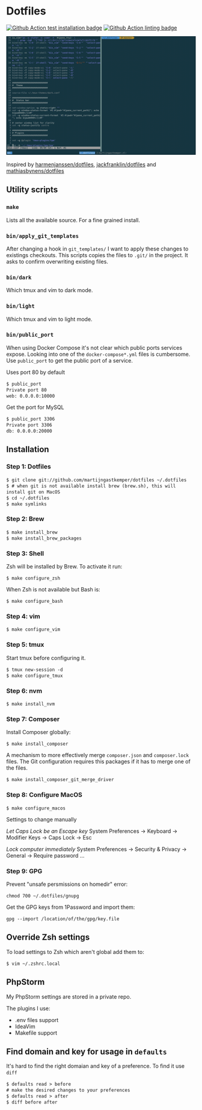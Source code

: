 # Dotfiles

[![Github Action test installation badge](https://github.com/martijngastkemper/dotfiles/workflows/Test%20installation/badge.svg)](https://github.com/martijngastkemper/dotfiles/actions) [![Github Action linting badge](https://github.com/martijngastkemper/dotfiles/workflows/Linting/badge.svg)](https://github.com/martijngastkemper/dotfiles/actions)

![Screenshot of my terminal](screenshot.png)

Inspired by [harmenjanssen/dotfiles](https://github.com/harmenjanssen/dotfiles), [jackfranklin/dotfiles](https://github.com/jackfranklin/dotfiles) and [mathiasbynens/dotfiles](https://github.com/mathiasbynens/dotfiles)

## Utility scripts

### `make`

Lists all the available source. For a fine grained install.

### `bin/apply_git_templates`

After changing a hook in `git_templates/` I want to apply these changes to existings checkouts. This scripts copies the files to `.git/` in the project. It asks to confirm overwriting existing files.

### `bin/dark`

Which tmux and vim to dark mode.

### `bin/light`

Which tmux and vim to light mode.

### `bin/public_port`

When using Docker Compose it's not clear which public ports services expose. Looking into one of the `docker-compose*.yml` files is cumbersome. Use `public_port` to get the public port of a service.

Uses port 80 by default

    $ public_port
    Private port 80
    web: 0.0.0.0:10000

Get the port for MySQL

    $ public_port 3306
    Private port 3306
    db: 0.0.0.0:20000

## Installation

### Step 1: Dotfiles

    $ git clone git://github.com/martijngastkemper/dotfiles ~/.dotfiles
    $ # when git is not available install brew (brew.sh), this will install git on MacOS
    $ cd ~/.dotfiles
    $ make symlinks

### Step 2: Brew

    $ make install_brew
    $ make install_brew_packages

### Step 3: Shell

Zsh will be installed by Brew. To activate it run:

    $ make configure_zsh

When Zsh is not available but Bash is:

    $ make configure_bash

### Step 4: vim

    $ make configure_vim

### Step 5: tmux

Start tmux before configuring it.

    $ tmux new-session -d
    $ make configure_tmux

### Step 6: nvm

    $ make install_nvm

### Step 7: Composer

Install Composer globally:

    $ make install_composer

A mechanism to more effectively merge `composer.json` and `composer.lock` files. The Git configuration requires this packages if it has to merge one of the files.

    $ make install_composer_git_merge_driver

### Step 8: Configure MacOS

    $ make configure_macos

Settings to change manually

*Let Caps Lock be an Escape key*
System Preferences -> Keyboard -> Modifier Keys -> Caps Lock -> Esc

*Lock computer immediately*
System Preferences -> Security & Privacy -> General -> Require password ...

### Step 9: GPG

Prevent "unsafe persmissions on homedir" error:

```
chmod 700 ~/.dotfiles/gnupg
```

Get the GPG keys from 1Password and import them:

```
gpg --import /location/of/the/gpg/key.file
```

## Override Zsh settings

To load settings to Zsh which aren't global add them to:

    $ vim ~/.zshrc.local

## PhpStorm

My PhpStorm settings are stored in a private repo.

The plugins I use:

- .env files support
- IdeaVim
- Makefile support

## Find domain and key for usage in ``defaults``

It's hard to find the right domaian and key of a preference. To find it use ``diff``

    $ defaults read > before
    # make the desired changes to your preferences
    $ defaults read > after
    $ diff before after

